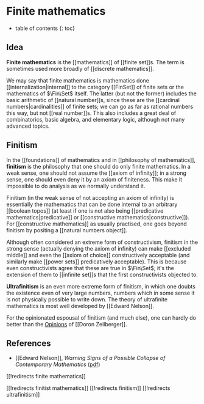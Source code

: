 
# Finite mathematics
* table of contents
{: toc}

## Idea

__Finite mathematics__ is the [[mathematics]] of [[finite set]]s.  The term is sometimes used more broadly of [[discrete mathematics]].

We may say that finite mathematics is mathematics done [[internalization|internal]] to the category [[FinSet]] of finite sets or the mathematics of $\Fin\Set$ itself.  The latter (but not the former) includes the basic arithmetic of [[natural number]]s, since these are the [[cardinal numbers|cardinalities]] of finite sets; we can go as far as rational numbers this way, but not [[real number]]s.  This also includes a great deal of combinatorics, basic algebra, and elementary logic, although not many advanced topics.


## Finitism

In the [[foundations]] of mathematics and in [[philosophy of mathematics]], __finitism__ is the philosophy that one should do only finite mathematics.  In a weak sense, one should not assume the [[axiom of infinity]]; in a strong sense, one should even deny it by an axiom of finiteness.  This make it impossible to do analysis as we normally understand it.

Finitism (in the weak sense of not accepting an axiom of infinity) is essentially the mathematics that can be done internal to an arbitrary [[boolean topos]] (at least if one is not also being [[predicative mathematics|predicative]] or [[constructive mathematics|constructive]]).  For [[constructive mathematics]] as usually practised, one goes beyond finitism by positing a [[natural numbers object]].

Although often considered an extreme form of constructivism, finitism in the strong sense (actually denying the axiom of infinity) can make [[excluded middle]] and even the [[axiom of choice]] constructively acceptable (and similarly make [[power sets]] predicatively acceptable).  This is because even constructivists agree that these are true in $\Fin\Set$; it\'s the extension of them to [[infinite set]]s that the first constructivists objected to.

__Ultrafinitism__ is an even more extreme form of finitism, in which one doubts the existence even of very large numbers, numbers which in some sense it is not physically possible to write down.  The theory of ultrafinite mathematics is most well developed by [[Edward Nelson]].

For the opinionated espousal of finitism (and much else), one can hardly do better than the [Opinions](http://www.math.rutgers.edu/~zeilberg/OPINIONS.html) of [[Doron Zeilberger]].


## References

* [[Edward Nelson]], _Warning Signs of a Possible Collapse of Contemporary Mathematics_ ([pdf](https://web.math.princeton.edu/~nelson/papers/warn.pdf))

[[!redirects finite mathematics]]

[[!redirects finitist mathematics]]
[[!redirects finitism]]
[[!redirects ultrafinitism]]